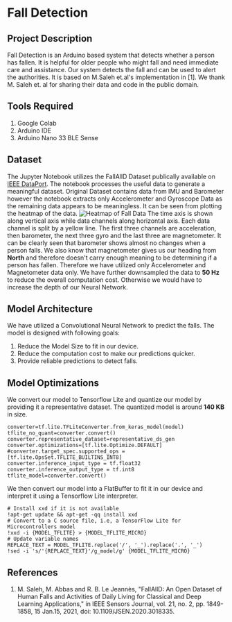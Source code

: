 # Fall Detection

## Project Description
Fall Detection is an Arduino based system that detects whether a person has fallen. It is helpful for older people who might fall and need immediate care and assistance. Our system detects the fall and can be used to alert the authorities. It is based on M.Saleh et.al's implementation in [1]. We thank M. Saleh et. al for sharing their data and code in the public domain.

## Tools Required
1. Google Colab
2. Arduino IDE
3. Arduino Nano 33 BLE Sense

## Dataset
The Jupyter Notebook utilizes the FallAllD Dataset publically available on [IEEE DataPort](http://ieee-dataport.org/2203). The notebook processes the useful data to generate a meaningful dataset.
Original Dataset contains data from IMU and Barometer however the notebook extracts only Accelerometer and Gyroscope Data as the remaining data appears to be meaningless. It can be seen from plotting the heatmap of the data.
![Heatmap of Fall Data](https://user-images.githubusercontent.com/65295655/146801710-973ec07c-1dc9-42a3-a907-aa705272cb53.png)
The time axis is shown along vertical axis while data channels along horizontal axis. Each data channel is split by a yellow line. The first three channels are acceleration, then barometer, the next three gyro and the last three are magnetometer.
It can be clearly seen that barometer shows almost no changes when a person falls. We also know that magnetometer gives us our heading from **North** and therefore doesn't carry enough meaning to be determining if a person has fallen.
Therefore we have utilized only Accelerometer and Magnetometer data only. We have further downsampled the data to **50 Hz** to reduce the overall computation cost. Otherwise we would have to increase the depth of our Neural Network.

## Model Architecture 
We have utilized a Convolutional Neural Network to predict the falls. The model is designed with following goals:
1. Reduce the Model Size to fit in our device.
2. Reduce the computation cost to make our predictions quicker.
3. Provide reliable predictions to detect falls.

## Model Optimizations
We convert our model to Tensorflow Lite and quantize our model by providing it a representative dataset. The quantized model is around **140 KB** in size.
```
converter=tf.lite.TFLiteConverter.from_keras_model(model)
tflite_no_quant=converter.convert()
converter.representative_dataset=representative_ds_gen
converter.optimizations=[tf.lite.Optimize.DEFAULT]
#converter.target_spec.supported_ops = [tf.lite.OpsSet.TFLITE_BUILTINS_INT8]
converter.inference_input_type = tf.float32
converter.inference_output_type = tf.int8
tflite_model=converter.convert()
```
We then convert our model into a FlatBuffer to fit it in our device and interpret it using a Tensorflow Lite interpreter.
```
# Install xxd if it is not available
!apt-get update && apt-get -qq install xxd
# Convert to a C source file, i.e, a TensorFlow Lite for Microcontrollers model
!xxd -i {MODEL_TFLITE} > {MODEL_TFLITE_MICRO}
# Update variable names
REPLACE_TEXT = MODEL_TFLITE.replace('/', '_').replace('.', '_')
!sed -i 's/'{REPLACE_TEXT}'/g_model/g' {MODEL_TFLITE_MICRO}
```


## References
1. M. Saleh, M. Abbas and R. B. Le Jeannès, "FallAllD: An Open Dataset of Human Falls and Activities of Daily Living for Classical and Deep Learning Applications," in IEEE Sensors Journal, vol. 21, no. 2, pp. 1849-1858, 15 Jan.15, 2021, doi: 10.1109/JSEN.2020.3018335.

